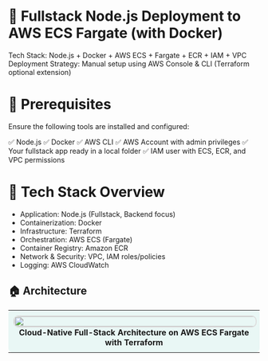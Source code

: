 
# 🚀 Fullstack Node.js Deployment to AWS ECS Fargate (with Docker)

Tech Stack: Node.js + Docker + AWS ECS + Fargate + ECR + IAM + VPC
Deployment Strategy: Manual setup using AWS Console & CLI (Terraform optional extension)

# 🔧 Prerequisites
Ensure the following tools are installed and configured:

✅ Node.js
✅ Docker
✅ AWS CLI
✅ AWS Account with admin privileges
✅ Your fullstack app ready in a local folder
✅ IAM user with ECS, ECR, and VPC permissions


#  🚧 Tech Stack Overview
- Application: Node.js (Fullstack, Backend focus)
- Containerization: Docker
- Infrastructure: Terraform
- Orchestration: AWS ECS (Fargate)
- Container Registry: Amazon ECR
- Network & Security: VPC, IAM roles/policies
- Logging: AWS CloudWatch



## 🏠 Architecture

<table style="width: 100%; margin-bottom: 20px;">
  <tr>
    <td align="center" style="padding: 10px; background-color: #e9f7f5; border-radius: 8px;">
      <img src="https://github.com/arumullayaswanth/Fullstack-nodejs-ecs-fargate-deployment/blob/62f6845bd06abeb9c61af07a37b4ff0a197e3134/documents%20file/Cloud-Native%20Full-Stack%20Architecture%20on%20AWS%20ECS%20Fargate%20with%20Terraform.png" width="1000%" style="border: 2px solid #ddd; border-radius: 10px;">
      <br><b>Cloud-Native Full-Stack Architecture on AWS ECS Fargate with Terraform</b>
    </td>
  </tr>
</table>

